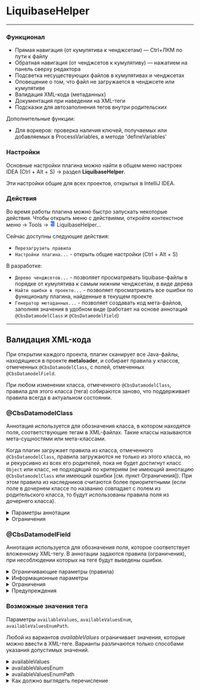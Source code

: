 # LiquibaseHelper
___
### Функционал

- Прямая навигация (от кумулятива к ченджсетам) — Ctrl+ЛКМ по пути к файлу
- Обратная навигация (от ченджсетов к кумулятиву) — нажатием на панель сверху редактора
- Подсветка несуществующих файлов в кумулятивах и ченджсетах
- Оповещение о том, что файл не загружается в ченджсете или кумулятиве
- Валидация XML-кода (метаданных)
- Документация при наведении на XML-теги
- Подсказки для автозаполнения тегов внутри родительских

Дополнительные функции:
- Для воркеров: проверка наличия ключей, получаемых или добавляемых в ProcessVariables, в методе 'defineVariables'

### Настройки
Основные настройки плагина можно найти в общем меню настроек IDEA (Ctrl + Alt + S) → раздел **LiquibaseHelper**.

Эти настройки общие для всех проектов, открытых в IntelliJ IDEA.

### Действия
Во время работы плагина можно быстро запускать некоторые действия.
Чтобы открыть меню с действиями, откройте контекстное меню → Tools → <img src="src/main/resources/readme-files/liquibase.png" alt="LH" width="15"/> LiquibaseHelper...

Сейчас доступны следующие действия:
- `Перезагрузить правила` 
- `Настройки плагина...` - открыть общие настройки (Ctrl + Alt + S)

В разработке:
- `Дерево ченджсетов...` - позволяет просматривать liquibase-файлы в порядке от кумулятива к самым нижним ченджсетам, в виде дерева
- `Найти ошибки в проекте...` - позволяет просматривать все ошибки по функционалу плагина, найденные в текущем проекте 
- `Генератор метаданных...` - позволяет создавать код мета-файлов, заполняя значения в удобном виде (работает на основе аннотаций `@CbsDatamodelClass` и `@CbsDatamodelField`)


[//]: # (### Жизненный цикл плагина)

[//]: # (На все проекты, открытые через IntelliJ IDEA работает единственный экземпляр плагина. )

[//]: # (Настройки, указанные в общем меню &#40;Ctrl + Alt + S&#41; работают для всех проектов одновременно.)

---

## Валидация XML-кода
При открытии каждого проекта, плагин сканирует все Java-файлы, находящиеся в проекте **metaloader**,
и собирает правила у классов, отмеченных `@CbsDatamodelClass`, с полей, отмеченных `@CbsDatamodelField`.

При любом изменении класса, отмеченного `@CbsDatamodelClass`, правила для этого класса (тега) собираются заново,
что поддерживает правила всегда в актуальном состоянии.

### @CbsDatamodelClass
Аннотация используется для обозначения класса, в котором находятся поля, соответствующие тегам в XML-файлах.
Такие классы называются мета-сущностями или мета-классами.

Когда плагин загружает правила из класса, отмеченного `@CbsDatamodelClass`, правила загружаются не только из этого
класса, но и рекурсивно из всех его родителей, пока не будет достигнут класс `Object` или класс, не подходящий по критериям
(не имеющий аннотацию `@CbsDatamodelClass` или имеющий ошибки [см. пункт Ограничения]).
При этом правила из наследников считаются более приоритетными (если поле в дочернем классе по названию
совпадает с полем из родительского класса, то будут использованы правила поля из дочернего класса).

<details>
<summary>Параметры аннотации</summary>

1. `tag` - название XML-тега, для которого будут работать правила, описанные полями внутри этого класса. 
Если тег не указан явно, то будет сгенерирован автоматически и будет равен названию класса с маленькой буквы 
(например, у класса AccIntentionMeta будет тег accIntentionMeta).
2. `mapped` - признак того, что правила данного класса являются только вложенными. 
Для mapped классов не создается отдельных правил. Правила такого класса только встраиваются в классы-наследники.
Если у такого класса нет ни одного наследника, то его правила никогда не будут использованы.
3. `comment` - комментарий, который показывается при наведении на XML-тег в самой верхней строчке. 
Обычно используется под наименование мета-сущности.
4. `description` - описание, которое отображается под комментарием.

</details>

<details>
<summary>Ограничения</summary>

1. Можно устанавливать только на обычных классах (нельзя на внутренних, вложенных, локальных, анонимных классах, интерфейсах и перечислениях).
2. Название класса должно совпадать с названием файла.
3. Параметр `tag` не должен повторять теги других классов (в том числе неявно созданные теги).
4. Параметр `tag` нельзя применять вместе с `mapped=true`. 
Вложенные (mapped) классы только встраивают свои правила внутрь дочерних классов, поэтому таким классам не нужен тег.
</details>

### @CbsDatamodelField
Аннотация используется для обозначения поля, которое соответствует вложенному XML-тегу. 
В аннотации задаются правила (ограничения), при несоблюдении которых на теге будут выведены ошибки.

<details>
<summary>Ограничивающие параметры (правила)</summary>

1. `required` - является ли заполнение тега обязательным. Если тег не указан или его значение не заполнено, то будет выведена ошибка.
2. `maxLength` - максимальная длина значения тега.
3. `type` - тип данных тега. Поддерживаются следующие типы: 
   1. String (значение тега никак не проверяется);
   2. Long (проверяется парсингом целого числа из значения тега);
   3. Double (проверяется парсингом числа с плавающей точкой);
   4. Boolean (значение тега может быть только 0 или 1);
   5. Date (значение может быть только датой определенных форматов).
4. `availableValues` - возможные значения тега. Заполняется в виде строки или массива строк.
5. `availableValuesEnum` - возможные значения тега. Заполняется в виде ссылки на класс-перечисление (enum).
6. `availableValuesEnumPath` - возможные значения тега. Заполняется в виде полного имени до класса-перечисления (enum).

</details>

<details>
<summary>Информационные параметры</summary>

1. В отличие от `@CbsDatamodelClass`, у этой аннотации нет параметра `tag` — название XML-тега должно полностью совпадать с названием поля класса.
2. `comment` - комментарий, который показывается при наведении на XML-тег в самой верхней строчке.
Обычно используется под наименование мета-сущности.
3. `description` - описание, которое отображается под комментарием.

</details>

<details>
<summary>Ограничения</summary>

1. Класс, в котором находятся правила должен быть аннотирован `@CbsDatamodelClass`.
2. Параметр `availableValuesEnumPath` имеет приоритет над `availableValuesEnum`, а он имеет приоритет над `availableValues`.
Регистрируются только правила от более приоритетного параметра.

</details>

<details>
<summary>Предупреждения</summary>

1. Параметр `maxLength` избыточно указывать вместе с `type=Boolean.class`, т.к. данный тип (Boolean) сам полностью определяет набор допустимых значений (0 или 1).
2. Параметры `availableValues`, `availableValuesEnum`, `availableValuesEnumPath` избыточно указывать вместе друг с другом, т.к. используется только один наиболее приоритетный параметр.
3. Параметры `availableValues`, `availableValuesEnum`, `availableValuesEnumPath` избыточно указывать вместе с другими ограничивающими параметрами (`maxLength` и `type`),
   т.к. любой вариант `availableValues` полностью определяет набор допустимых значений.

</details>

### Возможные значения тега
Параметры `availableValues`, `availableValuesEnum`, `availableValuesEnumPath`.

Любой из вариантов *availableValues* ограничивает значения, которые можно ввести в XML-теге.
Варианты различаются только способами указания допустимых значений.

<details>
<summary>availableValues</summary>

Значение этого параметра указывается в виде строки или массива строк.
Через двоеточие от значения можно указать пояснение к значению (оно отображается только при наведении на тег).

*Пример 1 (одиночная строка):*

```java
@CbsDatamodelField(
        comment = "Сторона транзакции", required = true,
        availableValues = "Debit;Credit;Transit"
)
private String sideCode1;
```

*Пример 2 (массив строк):*
```java
@CbsDatamodelField(
        comment = "Сторона транзакции", required = true,
        availableValues = {"Debit", "Credit", "Transit"}
)
private String sideCode2;
```

*Пример 3 (массив строк с пояснениями):*
```java
@CbsDatamodelField(
        comment = "Сторона транзакции", required = true,
        availableValues = {"Debit:Дебет", "Credit:Кредит", "Transit:Транзит"}
)
private String sideCode3;
```

</details>

<details>
<summary>availableValuesEnum</summary>

**NOTE**: Данный вариант определения возможных значений - наиболее предпочтительный среди всех вариантов `availableValues`.

Значение этого параметра устанавливается в виде ссылки на класс-перечисление (enum).

*Пример:*
```java
@CbsDatamodelField(availableValuesEnum = BusinessConstants.AmountOption.class)
private String amountOptionCode;
```

</details>

<details>
<summary>availableValuesEnumPath</summary>

**NOTE**: Данный параметр предусмотрен для случаев, когда из проекта **metaloader** класс-перечисление недоступен для получения.
Всегда, когда это возможно, вместо данного параметра используйте `availableValuesEnum`.

Значение этого параметра устанавливается в виде полного квалифицированного имени до класса-перечисления (enum).

- Если указан неверный путь до класса или найденный класс не является перечислением - плагин подскажет вам об этом.
- Если указан верный путь - плагин позволит быстро переместиться к классу (Ctrl + ЛКМ).

*Пример:*
```java
@CbsDatamodelField(availableValuesEnumPath = "ru.athena.cbs.BusinessConstants.AmountOption")
private String amountOptionCode;
```

</details>

<details>
<summary>Как должно выглядеть перечисление</summary>

Перечисление, которое указывается в `availableValuesEnum` или `availableValuesEnumPath` ничем не отличается от обычного,
но следует знать как плагин загружает правила из него. Загрузка происходит в следующем приоритете:

1. Из аннотации `@CbsDatamodelValue` (параметр `value`).
2. Из поля `value`, объявленного внутри класса вместе с подходящим конструктором.
3. Берется название самого поля, как есть.

Чтобы **исключить** значение перечисления из набора возможных значений тега, используется аннотация `@CbsDatamodelIgnore`. 

Для указания **пояснений** к "возможным значениям" используются обычные комментарии (javadoc). 
В подсказке при наведении на тег они отображаются через дефис после каждого значения.
Из javadoc берется только первая значимая (непустая) строка.



*Пример:*
```java
public enum Language{
    
    @CbsDatamodelValue("russian")
    RUSSIAN("ru"),
    /**
     * Английский
     * язык
     */
    ENGLISH("en"),
    /**
     * Китайский
     * язык
     */
    CHINESE(null),

    /**
     * Арабский
     */
    @CbsDatamodelIgnore
    ARABIC("arabic"),
   
    /**
     * Японский
     */
    JAPANESE;
 
    private String value;
    public String getValue() { return value; }
 
    // Конструктор без аргументов
    Language() {}
    // Конструктор с полем value
    Language(String value) { this.value = value; }
}
```
В данном случае подсказка при наведении на тег будет выглядеть следующим образом:

<img src="src/main/resources/readme-files/example_availableValuesEnum.jpg" alt="LH"/>

*Пояснения:*
1. Значение `russian` взялось из аннотации `@CbsDatamodelValue`.
2. Значение `en` взялось из поля конструктора класса `value`.
3. Значение `null` так же взялось из `value` - даже при передаче `null` в конструктор, 
значение будет засчитано без ошибок.
4. Значение `arabic` пропущено, так как над полем есть аннотация `@CbsDatamodelIgnore`
5. Значение `JAPANESE` взялось как полное название поля, т.к. других определяющих факторов нет.
6. У всех значений, кроме `russian` есть пояснения (отображаются после дефиса) - они берутся из первой строки комментария над полем. 

</details>